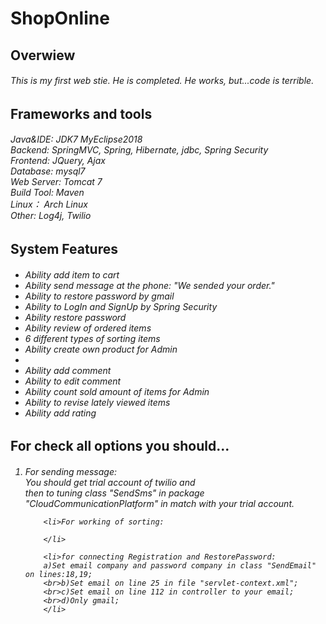 # ShopOnline

<h2>Overwiew</h2>
<h6>This is my first web stie. He is completed. He works, but...code is terrible.<h6>

<h2>Frameworks and tools</h2>

<h6>
    Java&IDE: JDK7 MyEclipse2018<br>
    Backend: SpringMVC, Spring, Hibernate, jdbc, Spring Security<br>
    Frontend: JQuery, Ajax <br>
    Database: mysql7<br>
    Web Server: Tomcat 7<br>
    Build Tool: Maven<br>
    Linux： Arch Linux<br>
    Other: Log4j, Twilio <br>
</h6>

<h2>System Features</h2>

<h6>
    <ul>
        <li>Ability add item to cart</li>
        <li>Ability send message at the phone: "We sended your order."</li>
        <li>Ability to restore password by gmail</li>
        <li>Ability to LogIn and SignUp by Spring Security</li>
        <li>Ability restore password</li>
        <li>Ability review of ordered items</li>
        <li>6 different types of sorting items</li>
        <li>Ability create own product for Admin</li>
        <li Ability edit own product for Admin</li>
        <li>Ability add comment</li>
        <li>Ability to edit comment</li>
        <li>Ability count sold amount of items for Admin</li>
        <li>Ability to revise lately viewed items</li>
        <li>Ability add rating</li>
        
    
   </ul>

</h6>

<h2>For check all options you should...</h2>

<h6>
    <ol>
        <li>For sending message:<br>
        You should get trial account of twilio and <br>then to tuning class "SendSms" in package "CloudCommunicationPlatform" in match with your trial account.
        </li>
        
        <li>For working of sorting:

        </li>
        
        <li>for connecting Registration and RestorePassword:
        a)Set email company and password company in class "SendEmail" on lines:18,19;
        <br>b)Set email on line 25 in file "servlet-context.xml";
        <br>c)Set email on line 112 in controller to your email;
        <br>d)Only gmail;
        </li>
        
        
        
   </ol>
    
    
</h6>
    
    
    
    
    
    
    
    
    
    
    
    
    
    
    
    
    
